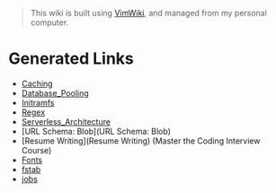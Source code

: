 > This wiki is built using [VimWiki](https://github.com/vimwiki/vimwiki), and
> managed from my personal computer.


# Generated Links

- [Caching](Caching)
- [Database_Pooling](Database_Pooling)
- [Initramfs](Initramfs)
- [Regex](Regex)
- [Serverless_Architecture](Serverless_Architecture)
- [URL Schema: Blob](URL Schema: Blob)
- [Resume Writing](Resume Writing) (Master the Coding Interview Course)
- [Fonts](Fonts)
- [fstab](fstab)
- [jobs](jobs)
